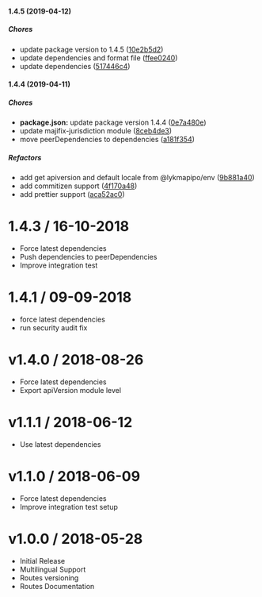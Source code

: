 #### 1.4.5 (2019-04-12)

##### Chores

- update package version to 1.4.5 ([10e2b5d2](https://github.com/CodeTanzania/majifix-status/commit/10e2b5d283121738c19d2fc71b7d236f95db1415))
- update dependencies and format file ([ffee0240](https://github.com/CodeTanzania/majifix-status/commit/ffee02400f26b6b326f3b7a04f39f095222e26e0))
- update dependencies ([517446c4](https://github.com/CodeTanzania/majifix-status/commit/517446c4f97d2dbaaf2faabf6ea2721284cb2d02))

#### 1.4.4 (2019-04-11)

##### Chores

- **package.json:** update package version 1.4.4 ([0e7a480e](https://github.com/CodeTanzania/majifix-status/commit/0e7a480ecac316c45021d678596504182e0f87ff))
- update majifix-jurisdiction module ([8ceb4de3](https://github.com/CodeTanzania/majifix-status/commit/8ceb4de3eb7795dac0d4d4320b2bd482986ddd09))
- move peerDependencies to dependencies ([a181f354](https://github.com/CodeTanzania/majifix-status/commit/a181f354219450d01013c66449569fe7ed5b8b49))

##### Refactors

- add get apiversion and default locale from @lykmapipo/env ([9b881a40](https://github.com/CodeTanzania/majifix-status/commit/9b881a40bd4b751c6301cf001f93d581d3997e78))
- add commitizen support ([4f170a48](https://github.com/CodeTanzania/majifix-status/commit/4f170a485bf9edfa0ad3466b3bbe275a3fd1d8ce))
- add prettier support ([aca52ac0](https://github.com/CodeTanzania/majifix-status/commit/aca52ac0460a6f229ad53f5f73c966f58358afb8))

# 1.4.3 / 16-10-2018

- Force latest dependencies
- Push dependencies to peerDependencies
- Improve integration test

# 1.4.1 / 09-09-2018

- force latest dependencies
- run security audit fix

# v1.4.0 / 2018-08-26

- Force latest dependencies
- Export apiVersion module level

# v1.1.1 / 2018-06-12

- Use latest dependencies

# v1.1.0 / 2018-06-09

- Force latest dependencies
- Improve integration test setup

# v1.0.0 / 2018-05-28

- Initial Release
- Multilingual Support
- Routes versioning
- Routes Documentation
